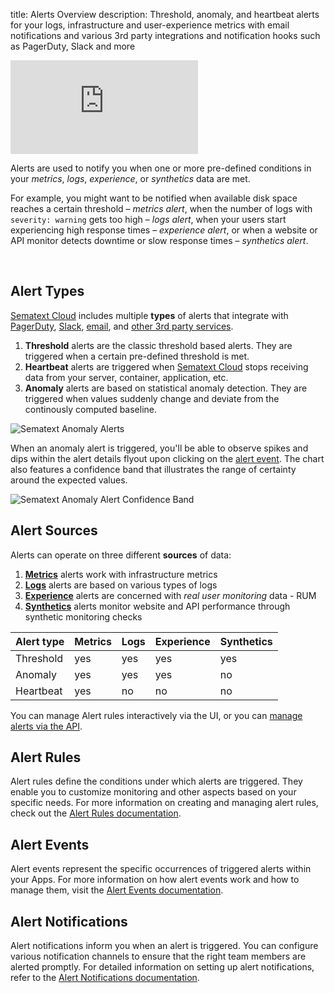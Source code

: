 title: Alerts Overview
description: Threshold, anomaly, and heartbeat alerts for your logs, infrastructure and user-experience metrics with email notifications and various 3rd party integrations and notification hooks such as PagerDuty, Slack and more

<div class="video_container">
<iframe src="https://www.youtube.com/embed/ik_L7Qk_Aug" 
frameborder="0" allow="autoplay; encrypted-media" 
allowfullscreen class="video"></iframe>
</div>


Alerts are used to notify you when one or more pre-defined conditions in your *metrics*, *logs*, *experience*, or *synthetics* data are met.

For example, you might want to be notified when available disk space reaches a certain threshold – *metrics alert*, when the number of logs with `severity: warning` gets too high – *logs alert*, when your users start experiencing high response times – *experience alert*, or when a website or API monitor detects downtime or slow response times – *synthetics alert*.

<!--iframe width="800" height="450" src="https://www.youtube.com/embed/WE9xAUud28o?rel=0" frameborder="0" allow="autoplay; encrypted-media" allowfullscreen></iframe-->

<br/>

## Alert Types

[Sematext Cloud](https://sematext.com/cloud) includes multiple **types** of alerts that integrate with [PagerDuty](https://sematext.com/docs/integration/alerts-pagerduty-integration/), [Slack](https://sematext.com/docs/integration/alerts-slack-integration/), [email](https://sematext.com/docs/alerts/alert-notifications/#email-notification-hooks), and [other 3rd party services](alert-notifications).  

1. **Threshold** alerts are the classic threshold based alerts. They are triggered when a certain pre-defined threshold is met.
2. **Heartbeat** alerts are triggered when [Sematext Cloud](https://sematext.com/cloud) stops receiving data from your server, container, application, etc.  
3. **Anomaly** alerts are based on statistical anomaly detection. They are triggered when values suddenly change and deviate from the continously computed baseline.

![Sematext Anomaly Alerts](../images/guide/alerts-and-events/anomaly-alerts.png)

When an anomaly alert is triggered, you'll be able to observe spikes and dips within the alert details flyout upon clicking on the [alert event](https://sematext.com/docs/alerts/alert-events/). The chart also features a confidence band that illustrates the range of certainty around the expected values.

![Sematext Anomaly Alert Confidence Band](../images/guide/alerts-and-events/anomaly-alert-confidence-band.png)

## Alert Sources

Alerts can operate on three different **sources** of data:  

1. **[Metrics](https://sematext.com/docs/alerts/creating-metrics-alerts/)** alerts work with infrastructure metrics
2. **[Logs](https://sematext.com/docs/alerts/creating-logs-alerts/)** alerts are based on various types of logs
3. **[Experience](https://sematext.com/docs/alerts/creating-experience-alerts/)** alerts are concerned with *real user monitoring* data - RUM
4. **[Synthetics](https://sematext.com/docs/alerts/creating-synthetics-alerts/)** alerts monitor website and API performance through synthetic monitoring checks

Alert type | Metrics | Logs | Experience | Synthetics
--- | --- | --- | --- | ---
Threshold | yes | yes | yes | yes
Anomaly | yes | yes | yes | no
Heartbeat | yes | no | no | no

You can manage Alert rules interactively via the UI, or you can [manage alerts via the API](../api).

## Alert Rules

Alert rules define the conditions under which alerts are triggered. They enable you to customize monitoring and other aspects based on your specific needs. For more information on creating and managing alert rules, check out the [Alert Rules documentation](https://sematext.com/docs/alerts/alert-rules).

## Alert Events

Alert events represent the specific occurrences of triggered alerts within your Apps. For more information on how alert events work and how to manage them, visit the [Alert Events documentation](https://sematext.com/docs/alerts/alert-events/).

## Alert Notifications

Alert notifications inform you when an alert is triggered. You can configure various notification channels to ensure that the right team members are alerted promptly. For detailed information on setting up alert notifications, refer to the [Alert Notifications documentation](https://sematext.com/docs/alerts/alert-notifications/).
